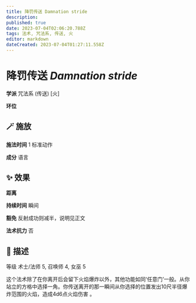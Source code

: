 ```yaml
---
title: 降罚传送 Damnation stride
description: 
published: true
date: 2023-07-04T02:06:20.788Z
tags: 法术, 咒法系, 传送, 火
editor: markdown
dateCreated: 2023-07-04T01:27:11.558Z
---
```


# **降罚传送** *Damnation stride*

**学派** 咒法系 (传送) \[火\] 

**环位** 

## 🪄 施放

**施法时间** 1 标准动作

**成分** 语言

## ✨ 效果  

**距离**   

**持续时间** 瞬间 

**豁免** 反射成功则减半，说明见正文

**法术抗力** 否

## 📖 描述

等级              术士/法师 5, 召唤师 4, 女巫 5

这个法术除了在你离开后会留下火焰爆炸以外，其他功能如同‘任意门’一般。从你站立的方格中选择一角。你传送离开的那一瞬间从你选择的位置发出10尺半径爆炸范围的火焰，造成4d6点火焰伤害 。
    